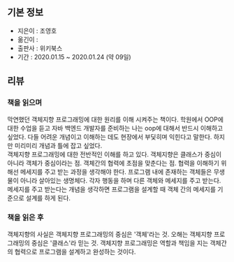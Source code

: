 ## 기본 정보
- 지은이 : 조영호
- 옮긴이 : 
- 출판사 : 위키북스
- 기간 : 2020.01.15 ~ 2020.01.24 (약 09일)

## 리뷰
### 책을 읽으며
막연했던 객체지향 프로그래밍에 대한 원리를 이해 시켜주는 책이다. 학원에서 OOP에 대한 수업을 듣고 자바 백엔드 개발자를 준비하는 나는 oop에 대해서 반드시 이해하고 싶었다. 다들 어려운 개념이고 이해하는 데도 현장에서 부딫히며 익힌다고 말한다. 하지만 미리미리 개념과 틀에 잡고 싶었다.<br>
객체지향 프로그래밍에 대한 전반적인 이해를 하고 있다. 객체지향은 클래스가 중심이 아니라 객체가 중심이라는 점. 객체간의 협력에 초점을 맞춘다는 점. 협력을 이해하기 위해선 메세지를 주고 받는 과정을 생각해야 한다. 프로그램 내에 존재하는 객체들은 무생물이 아니라 살아있는 생명체다. 각자 행동을 하며 다른 객체와 메세지를 주고 받는다.<br>
메세지를 주고 받는다는 개념을 생각하면 프로그램을 설계할 때 객체 간의 메세지를 기준으로 설계를 하게 된다.  

### 책을 읽은 후
객체지향의 사실은 객체지향 프로그래밍의 중심은 '객체'라는 것. 오해는 객체지향 프로그래밍의 중심은 '클래스'라 믿는 것. 객체지향 프로그래밍은 역할과 책임을 지는 객체간의 협력으로 프로그램을 설계하고 완성하는 것이다.
